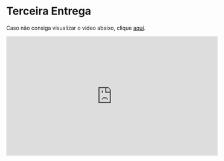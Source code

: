 # Terceira Entrega


Caso não consiga visualizar o vídeo abaixo, clique [aqui](https://youtu.be/oK63XNt4juQ).


</center>

<iframe width="560" height="315" src="https://www.youtube.com/embed/oK63XNt4juQ?si=ZhryKgXKm7tPt0oA" title="YouTube video player" frameborder="0" allow="accelerometer; autoplay; clipboard-write; encrypted-media; gyroscope; picture-in-picture; web-share" referrerpolicy="strict-origin-when-cross-origin" allowfullscreen></iframe>

<center>